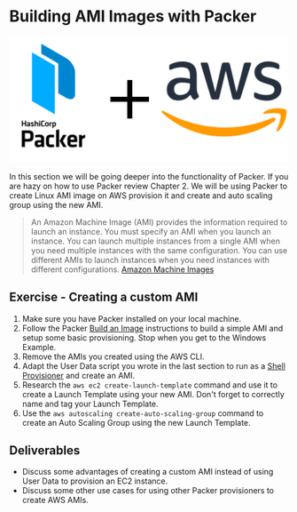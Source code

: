 # Building AMI Images with Packer

<center>

  ![](img6/packer+aws.svg  ':size=400px')

</center>

In this section we will be going deeper into the functionality of Packer. If you are hazy on how to use Packer review Chapter 2. We will be using Packer to create Linux AMI image on AWS provision it and create and auto scaling group using the new AMI.

> An Amazon Machine Image (AMI) provides the information required to launch an instance. You must specify an AMI when you launch an instance. You can launch multiple instances from a single AMI when you need multiple instances with the same configuration. You can use different AMIs to launch instances when you need instances with different configurations. [Amazon Machine Images](https://docs.aws.amazon.com/AWSEC2/latest/UserGuide/AMIs.html)

## Exercise - Creating a custom AMI

1. Make sure you have Packer installed on your local machine.
2. Follow the Packer [Build an Image](https://www.packer.io/intro/getting-started/build-image.html) instructions to build a simple AMI and setup some basic provisioning. Stop when you get to the Windows Example.
3. Remove the AMIs you created using the AWS CLI.
4. Adapt the User Data script you wrote in the last section to run as a [Shell Provisioner](https://www.packer.io/docs/provisioners/shell.html) and create an AMI.
5. Research the `aws ec2 create-launch-template` command and use it to create a Launch Template using your new AMI. Don't forget to correctly name and tag your Launch Template.
6. Use the `aws autoscaling create-auto-scaling-group` command to create an Auto Scaling Group using the new Launch Template.

## Deliverables
- Discuss some advantages of creating a custom AMI instead of using User Data to provision an EC2 instance.
- Discuss some other use cases for using other Packer provisioners to create AWS AMIs.
